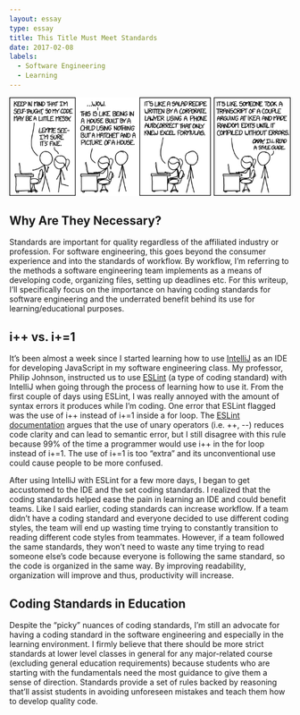 ```yaml
---
layout: essay
type: essay
title: This Title Must Meet Standards
date: 2017-02-08
labels:
  - Software Engineering
  - Learning
---
```


<img class="ui medium left floated image" src="../images/codequality.png">

## Why Are They Necessary?

Standards are important for quality regardless of the affiliated industry or profession. For software engineering, this goes beyond the consumer experience and into the standards of workflow. By workflow, I’m referring to the methods a software engineering team implements as a means of developing code, organizing files, setting up deadlines etc. For this writeup, I’ll specifically focus on the importance on having coding standards for software engineering and the underrated benefit behind its use for learning/educational purposes.

## i++ vs. i+=1

It’s been almost a week since I started learning how to use [IntelliJ](https://www.jetbrains.com/idea/) as an IDE for developing JavaScript in my software engineering class. My professor, Philip Johnson, instructed us to use [ESLint](http://eslint.org/) (a type of coding standard) with IntelliJ when going through the process of learning how to use it. From the first couple of days using ESLint, I was really annoyed with the amount of syntax errors it produces while I’m coding. One error that ESLint flagged was the use of i++ instead of i+=1 inside a for loop. The [ESLint documentation](http://eslint.org/docs/2.0.0/rules/no-plusplus) argues that the use of unary operators (i.e. ++, --) reduces code clarity and can lead to semantic error, but I still disagree with this rule because 99% of the time a programmer would use i++ in the for loop instead of i+=1. The use of i+=1 is too “extra” and its unconventional use could cause people to be more confused.

After using IntelliJ with ESLint for a few more days, I began to get accustomed to the IDE and the set coding standards. I realized that the coding standards helped ease the pain in learning an IDE and could benefit teams. Like I said earlier, coding standards can increase workflow. If a team didn’t have a coding standard and everyone decided to use different coding styles, the team will end up wasting time trying to constantly transition to reading different code styles from teammates. However, if a team followed the same standards, they won’t need to waste any time trying to read someone else’s code because everyone is following the same standard, so the code is organized in the same way. By improving readability, organization will improve and thus, productivity will increase.

## Coding Standards in Education

Despite the “picky” nuances of coding standards, I’m still an advocate for having a coding standard in the software engineering and especially in the learning environment. I firmly believe that there should be more strict standards at lower level classes in general for any major-related course (excluding general education requirements) because students who are starting with the fundamentals need the most guidance to give them a sense of direction. Standards provide a set of rules backed by reasoning that’ll assist students in avoiding unforeseen mistakes and teach them how to develop quality code. 

